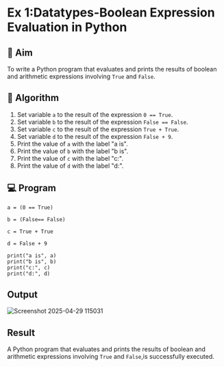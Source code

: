 
# Ex 1:Datatypes-Boolean Expression Evaluation in Python

## 🎯 Aim
To write a Python program that evaluates and prints the results of boolean and arithmetic expressions involving `True` and `False`.

## 🧠 Algorithm
1. Set variable `a` to the result of the expression `0 == True`.
2. Set variable `b` to the result of the expression `False == False`.
3. Set variable `c` to the result of the expression `True + True`.
4. Set variable `d` to the result of the expression `False + 9`.
5. Print the value of `a` with the label "a is".
6. Print the value of `b` with the label "b is".
7. Print the value of `c` with the label "c:".
8. Print the value of `d` with the label "d:".

## 💻 Program
```
a = (0 == True)

b = (False== False)

c = True + True

d = False + 9

print("a is", a)
print("b is", b)
print("c:", c)
print("d:", d)
```

## Output
![Screenshot 2025-04-29 115031](https://github.com/user-attachments/assets/5781dec6-c3e4-478a-9e62-d24388b2d5e0)


## Result
 A Python program that evaluates and prints the results of boolean and arithmetic expressions involving `True` and `False`,is successfully executed.

